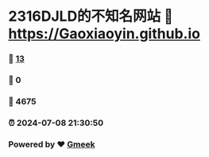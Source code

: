 # 2316DJLD的不知名网站 :link: https://Gaoxiaoyin.github.io 
### :page_facing_up: [13](https://Gaoxiaoyin.github.io/tag.html) 
### :speech_balloon: 0 
### :hibiscus: 4675 
### :alarm_clock: 2024-07-08 21:30:50 
### Powered by :heart: [Gmeek](https://github.com/Meekdai/Gmeek)
